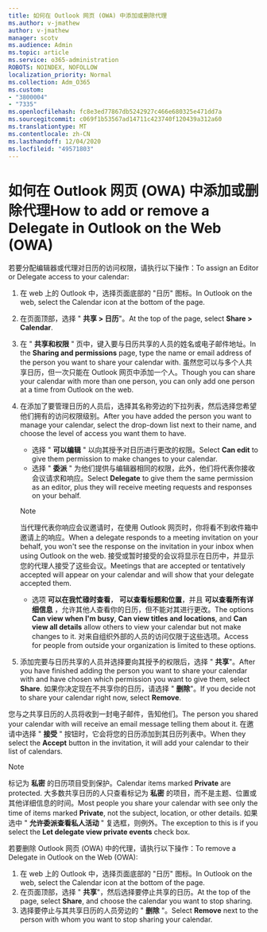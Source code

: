 ```yaml
---
title: 如何在 Outlook 网页 (OWA) 中添加或删除代理
ms.author: v-jmathew
author: v-jmathew
manager: scotv
ms.audience: Admin
ms.topic: article
ms.service: o365-administration
ROBOTS: NOINDEX, NOFOLLOW
localization_priority: Normal
ms.collection: Adm_O365
ms.custom:
- "3800004"
- "7335"
ms.openlocfilehash: fc8e3ed77867db5242927c466e680325e471dd7a
ms.sourcegitcommit: c069f1b53567ad14711c423740f120439a312a60
ms.translationtype: MT
ms.contentlocale: zh-CN
ms.lasthandoff: 12/04/2020
ms.locfileid: "49571803"
---
```

# <a name="how-to-add-or-remove-a-delegate-in-outlook-on-the-web-owa"></a><span data-ttu-id="4927a-102">如何在 Outlook 网页 (OWA) 中添加或删除代理</span><span class="sxs-lookup"><span data-stu-id="4927a-102">How to add or remove a Delegate in Outlook on the Web (OWA)</span></span>

<span data-ttu-id="4927a-103">若要分配编辑器或代理对日历的访问权限，请执行以下操作：</span><span class="sxs-lookup"><span data-stu-id="4927a-103">To assign an Editor or Delegate access to your calendar:</span></span>

1. <span data-ttu-id="4927a-104">在 web 上的 Outlook 中，选择页面底部的 "日历" 图标。</span><span class="sxs-lookup"><span data-stu-id="4927a-104">In Outlook on the web, select the Calendar icon at the bottom of the page.</span></span>
2. <span data-ttu-id="4927a-105">在页面顶部，选择 " **共享 > 日历**"。</span><span class="sxs-lookup"><span data-stu-id="4927a-105">At the top of the page, select **Share > Calendar**.</span></span>
3. <span data-ttu-id="4927a-106">在 " **共享和权限** " 页中，键入要与日历共享的人员的姓名或电子邮件地址。</span><span class="sxs-lookup"><span data-stu-id="4927a-106">In the **Sharing and permissions** page, type the name or email address of the person you want to share your calendar with.</span></span> <span data-ttu-id="4927a-107">虽然您可以与多个人共享日历，但一次只能在 Outlook 网页中添加一个人。</span><span class="sxs-lookup"><span data-stu-id="4927a-107">Though you can share your calendar with more than one person, you can only add one person at a time from Outlook on the web.</span></span>
4. <span data-ttu-id="4927a-108">在添加了要管理日历的人员后，选择其名称旁边的下拉列表，然后选择您希望他们拥有的访问权限级别。</span><span class="sxs-lookup"><span data-stu-id="4927a-108">After you have added the person you want to manage your calendar, select the drop-down list next to their name, and choose the level of access you want them to have.</span></span>

    - <span data-ttu-id="4927a-109">选择 " **可以编辑** " 以向其授予对日历进行更改的权限。</span><span class="sxs-lookup"><span data-stu-id="4927a-109">Select **Can edit** to give them permission to make changes to your calendar.</span></span>
    - <span data-ttu-id="4927a-110">选择 " **委派** " 为他们提供与编辑器相同的权限，此外，他们将代表你接收会议请求和响应。</span><span class="sxs-lookup"><span data-stu-id="4927a-110">Select **Delegate** to give them the same permission as an editor, plus they will receive meeting requests and responses on your behalf.</span></span>
    > [!NOTE]
    > <span data-ttu-id="4927a-111">当代理代表你响应会议邀请时，在使用 Outlook 网页时，你将看不到收件箱中邀请上的响应。</span><span class="sxs-lookup"><span data-stu-id="4927a-111">When a delegate responds to a meeting invitation on your behalf, you won't see the response on the invitation in your inbox when using Outlook on the web.</span></span> <span data-ttu-id="4927a-112">接受或暂时接受的会议将显示在日历中，并显示您的代理人接受了这些会议。</span><span class="sxs-lookup"><span data-stu-id="4927a-112">Meetings that are accepted or tentatively accepted will appear on your calendar and will show that your delegate accepted them.</span></span>
    - <span data-ttu-id="4927a-113">选项 **可以在我忙碌时查看**， **可以查看标题和位置**，并且 **可以查看所有详细信息** ，允许其他人查看你的日历，但不能对其进行更改。</span><span class="sxs-lookup"><span data-stu-id="4927a-113">The options **Can view when I'm busy**, **Can view titles and locations**, and **Can view all details** allow others to view your calendar but not make changes to it.</span></span> <span data-ttu-id="4927a-114">对来自组织外部的人员的访问仅限于这些选项。</span><span class="sxs-lookup"><span data-stu-id="4927a-114">Access for people from outside your organization is limited to these options.</span></span>

5. <span data-ttu-id="4927a-115">添加完要与日历共享的人员并选择要向其授予的权限后，选择 " **共享**"。</span><span class="sxs-lookup"><span data-stu-id="4927a-115">After you have finished adding the person you want to share your calendar with and have chosen which permission you want to give them, select **Share**.</span></span> <span data-ttu-id="4927a-116">如果你决定现在不共享你的日历，请选择 " **删除**"。</span><span class="sxs-lookup"><span data-stu-id="4927a-116">If you decide not to share your calendar right now, select **Remove**.</span></span>

<span data-ttu-id="4927a-117">您与之共享日历的人员将收到一封电子邮件，告知他们。</span><span class="sxs-lookup"><span data-stu-id="4927a-117">The person you shared your calendar with will receive an email message telling them about it.</span></span> <span data-ttu-id="4927a-118">在邀请中选择 " **接受** " 按钮时，它会将您的日历添加到其日历列表中。</span><span class="sxs-lookup"><span data-stu-id="4927a-118">When they select the **Accept** button in the invitation, it will add your calendar to their list of calendars.</span></span>

> [!NOTE]
> <span data-ttu-id="4927a-119">标记为 **私密** 的日历项目受到保护。</span><span class="sxs-lookup"><span data-stu-id="4927a-119">Calendar items marked **Private** are protected.</span></span> <span data-ttu-id="4927a-120">大多数共享日历的人只查看标记为 **私密** 的项目，而不是主题、位置或其他详细信息的时间。</span><span class="sxs-lookup"><span data-stu-id="4927a-120">Most people you share your calendar with see only the time of items marked **Private**, not the subject, location, or other details.</span></span> <span data-ttu-id="4927a-121">如果选中 " **允许委派查看私人活动** " 复选框，则例外。</span><span class="sxs-lookup"><span data-stu-id="4927a-121">The exception to this is if you select the **Let delegate view private events** check box.</span></span>

<span data-ttu-id="4927a-122">若要删除 Outlook 网页 (OWA) 中的代理，请执行以下操作：</span><span class="sxs-lookup"><span data-stu-id="4927a-122">To remove a Delegate in Outlook on the Web (OWA):</span></span>

1. <span data-ttu-id="4927a-123">在 web 上的 Outlook 中，选择页面底部的 "日历" 图标。</span><span class="sxs-lookup"><span data-stu-id="4927a-123">In Outlook on the web, select the Calendar icon at the bottom of the page.</span></span>
2. <span data-ttu-id="4927a-124">在页面顶部，选择 " **共享**"，然后选择要停止共享的日历。</span><span class="sxs-lookup"><span data-stu-id="4927a-124">At the top of the page, select **Share**, and choose the calendar you want to stop sharing.</span></span>
3. <span data-ttu-id="4927a-125">选择要停止与其共享日历的人员旁边的 " **删除** "。</span><span class="sxs-lookup"><span data-stu-id="4927a-125">Select **Remove** next to the person with whom you want to stop sharing your calendar.</span></span>
